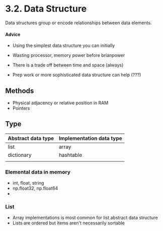 # 3.2. Data Structure

Data structures group or encode relationships between data elements.

#### Advice

* Using the simplest data structure you can initially

* Wasting processor, memory power before brianpower
* There is a trade off between time and space (always)
* Prep work or more sophisticated data structure can help (???)

## Methods

- Physical adjacency or relative position in RAM
- Pointers

## Type

| Abstract data type | Implementation data type |
| ------------------ | ------------------------ |
| list               | array                    |
| dictionary         | hashtable                |
|                    |                          |

### Elemental data in memory

* int, float, string
* np.float32, np.float64
* 

### List

* Array implementations is most common for list abstract data structure
* Lists are ordered but items aren't necessarily sortable

